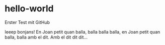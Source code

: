 # hello-world
Erster Test mit GitHub

Ieeep bonjans!
En Joan petit quan balla, balla balla balla, en Joan petit quan balla, balla amb el dit. Amb el dit dit dit...

